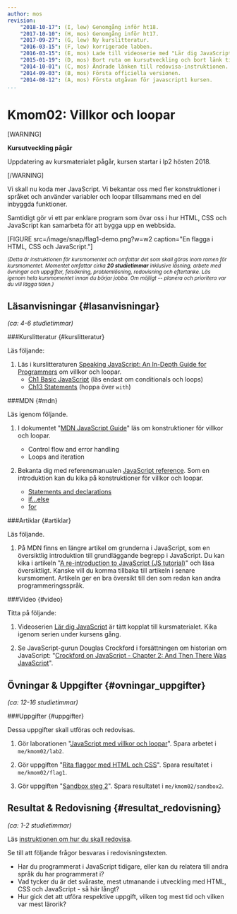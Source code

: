 ```yaml
---
author: mos
revision:
    "2018-10-17": (I, lew) Genomgång inför ht18.
    "2017-10-10": (H, mos) Genomgång inför ht17.
    "2017-09-27": (G, lew) Ny kurslitteratur.
    "2016-03-15": (F, lew) korrigerade labben.
    "2016-03-15": (E, mos) Lade till videoserie med "Lär dig JavaScript".
    "2015-01-19": (D, mos) Bort ruta om kursutveckling och bort länk till youtube-serie.
    "2014-10-01": (C, mos) Ändrade länken till redovisa-instruktionen.
    "2014-09-03": (B, mos) Första officiella versionen.
    "2014-08-12": (A, mos) Första utgåvan för javascript1 kursen.
...
```

Kmom02: Villkor och loopar
==================================

[WARNING]

**Kursutveckling pågår**

Uppdatering av kursmaterialet pågår, kursen startar i lp2 hösten 2018.

[/WARNING]

Vi skall nu koda mer JavaScript. Vi bekantar oss med fler konstruktioner i språket och använder variabler och loopar tillsammans med en del inbyggda funktioner.

Samtidigt gör vi ett par enklare program som övar oss i hur HTML, CSS och JavaScript kan samarbeta för att bygga upp en webbsida.

<!--more-->

[FIGURE src=/image/snap/flag1-demo.png?w=w2 caption="En flagga i HTML, CSS och JavaScript."]

<small><i>(Detta är instruktionen för kursmomentet och omfattar det som skall göras inom ramen för kursmomentet. Momentet omfattar cirka **20 studietimmar** inklusive läsning, arbete med övningar och uppgifter, felsökning, problemlösning, redovisning och eftertanke. Läs igenom hela kursmomentet innan du börjar jobba. Om möjligt -- planera och prioritera var du vill lägga tiden.)</i></small>



Läsanvisningar  {#lasanvisningar}
---------------------------------

*(ca: 4-6 studietimmar)*


###Kurslitteratur  {#kurslitteratur}

Läs följande:


1. Läs i kurslitteraturen [Speaking JavaScript: An In-Depth Guide for Programmers](kunskap/boken-speaking-javascript) om villkor och loopar.
    * [Ch1 Basic JavaScript](http://speakingjs.com/es5/ch01.html#_statements) (läs endast om conditionals och loops)
    * [Ch13 Statements](http://speakingjs.com/es5/ch13.html) (hoppa över `with`)

<!-- 1. [Eloquent JavaScript: A Modern Introduction to Programming](kunskap/boken-eloquent-javascript-a-modern-introduction-to-programming)
    * [Ch2 Program structure](http://eloquentjavascript.net/02_program_structure.html) -->



###MDN {#mdn}

Läs igenom följande.

1. I dokumentet "[MDN JavaScript Guide](https://developer.mozilla.org/en-US/docs/Web/JavaScript/Guide)" läs om konstruktioner för villkor och loopar.
    * Control flow and error handling
    * Loops and iteration

1. Bekanta dig med referensmanualen [JavaScript reference](https://developer.mozilla.org/en-US/docs/Web/JavaScript/Reference). Som en introduktion kan du kika på konstruktioner för villkor och loopar.
    * [Statements and declarations](https://developer.mozilla.org/en-US/docs/Web/JavaScript/Reference/Statements)
    * [if...else](https://developer.mozilla.org/en-US/docs/Web/JavaScript/Reference/Statements/if...else)
    * [for](https://developer.mozilla.org/en-US/docs/Web/JavaScript/Reference/Statements/for)



###Artiklar {#artiklar}

Läs följande.

1. På MDN finns en längre artikel om grunderna i JavaScript, som en översiktlig introduktion till grundläggande begrepp i JavaScript. Du kan kika i artikeln "[A re-introduction to JavaScript (JS tutorial)](https://developer.mozilla.org/en-US/docs/Web/JavaScript/A_re-introduction_to_JavaScript)" och läsa översiktligt. Kanske vill du komma tillbaka till artikeln i senare kursmoment. Artikeln ger en bra översikt till den som redan kan andra programmeringsspråk.



###Video  {#video}

Titta på följande:

1. Videoserien [Lär dig JavaScript](https://www.youtube.com/playlist?list=PLKtP9l5q3ce_YXUQlr5aAzJ406vSsmeMT) är tätt kopplat till kursmaterialet. Kika igenom serien under kursens gång.

1. Se JavaScript-gurun Douglas Crockford i forsättningen om historian om JavaScript: "[Crockford on JavaScript - Chapter 2: And Then There Was JavaScript](https://www.youtube.com/watch?v=RO1Wnu-xKoY)".


<!--
###Lästips {#lastips}

Det finns inga lästips.
-->

<!--
1. Artikel "[The World's Most Misunderstood Programming Language](http://javascript.crockford.com/javascript.html)" från 2001 av Douglas Crockford där han förklarar varför han tror att JavaScript fick dåligt rykte inledningsvis.
-->



Övningar & Uppgifter  {#ovningar_uppgifter}
-------------------------------------------

*(ca: 12-16 studietimmar)*


<!--
###Övningar {#ovningar}

Det finns inga övningar.
-->

<!--
1. Läs igenom artiklen "[Programmering med grunderna i JavaScript](kunskap/programmering-med-grunderna-i-javascript)". Om du gör exempelprogrammen så kan du spara dem i kursrepot under me/kmom02/core.
-->



###Uppgifter {#uppgifter}

Dessa uppgifter skall utföras och redovisas.

1. Gör laborationen "[JavaScript med villkor och loopar](uppgift/javascript-med-villkor-och-loopar)". Spara arbetet i `me/kmom02/lab2`.

1. Gör uppgiften "[Rita flaggor med HTML och CSS](uppgift/gor-svenska-flaggan-i-html-och-css)". Spara resultatet i `me/kmom02/flag1`.

1. Gör uppgiften "[Sandbox steg 2](uppgift/sandbox-steg-2)". Spara resultatet i `me/kmom02/sandbox2`.

<!-- 3. Gör uppgiften ["Flytta runt Baddie på webbsidan"](uppgift/flytta-runt-en-baddie-pa-webbsidan). Spara resultatet i `me/kmom02/baddie1`. -->



Resultat & Redovisning  {#resultat_redovisning}
-----------------------------------------------

*(ca: 1-2 studietimmar)*

Läs [instruktionen om hur du skall redovisa](./../redovisa).

Se till att följande frågor besvaras i redovisningstexten.

* Har du programmerat i JavaScript tidigare, eller kan du relatera till andra språk du har programmerat i?
* Vad tycker du är det svåraste, mest utmanande i utveckling med HTML, CSS och JavaScript - så här långt?
* Hur gick det att utföra respektive uppgift, vilken tog mest tid och vilken var mest lärorik?
